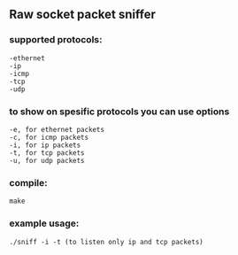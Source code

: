 Raw socket packet sniffer
--

### supported protocols:

    -ethernet
    -ip
    -icmp
    -tcp
    -udp

### to show on spesific protocols you can use options

    -e, for ethernet packets
    -c, for icmp packets
    -i, for ip packets
    -t, for tcp packets
    -u, for udp packets

### compile:
    make

### example usage:

    ./sniff -i -t (to listen only ip and tcp packets)
